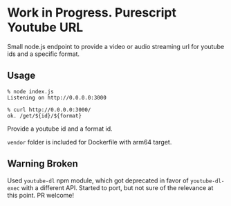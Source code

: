 # Work in Progress. Purescript Youtube URL

Small node.js endpoint to provide a video or audio streaming url for youtube ids and a specific format.

## Usage

```
% node index.js
Listening on http://0.0.0.0:3000
```

```
% curl http://0.0.0.0:3000/
ok. /get/${id}/${format}
```

Provide a youtube id and a format id.

`vendor` folder is included for Dockerfile with arm64 target.

## Warning Broken

Used `youtube-dl` npm module, which got deprecated in favor of `youtube-dl-exec` with a different API. Started to port, but not sure of the relevance at this point. PR welcome!